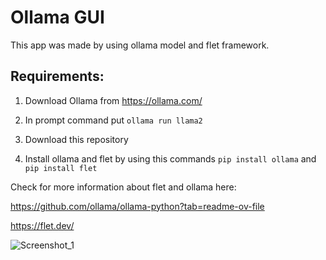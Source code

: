 # Ollama GUI

This app was made by using ollama model and flet framework.

## Requirements:

1. Download Ollama from https://ollama.com/

2. In prompt command put ```ollama run llama2```

3. Download this repository

4. Install ollama and flet by using this commands ```pip install ollama``` and ```pip install flet```


Check for more information about flet and ollama here:

https://github.com/ollama/ollama-python?tab=readme-ov-file

https://flet.dev/

![Screenshot_1](https://github.com/volodyslav/ollama-gui/assets/122315136/b5d6ba24-e49b-431b-a9ac-c948b7a6c4a2)
